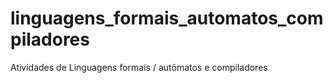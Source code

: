# linguagens_formais_automatos_compiladores
Atividades de Linguagens formais / autômatos e compiladores 
